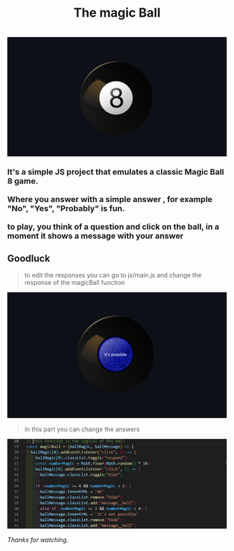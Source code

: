  <h1 style="text-align:center;">The magic Ball<h1>
<img src="img/MagicBall8.png">
<p style="font-size:18px;">It's a simple JS project that emulates a classic Magic Ball 8 game. <br><br> Where you answer with a simple answer , for example "No", "Yes", "Probably" is fun.<br><br>
to play, you think of a question and click on the ball, in a moment it shows a message with your answer</p>

## Goodluck 
> to edit the responses you can go to js/main.js and change the response of the magicBall function

<img src="img/answer.PNG">

> In this part you can change the answers

<img src="img/function.PNG">

_Thanks for watching._
